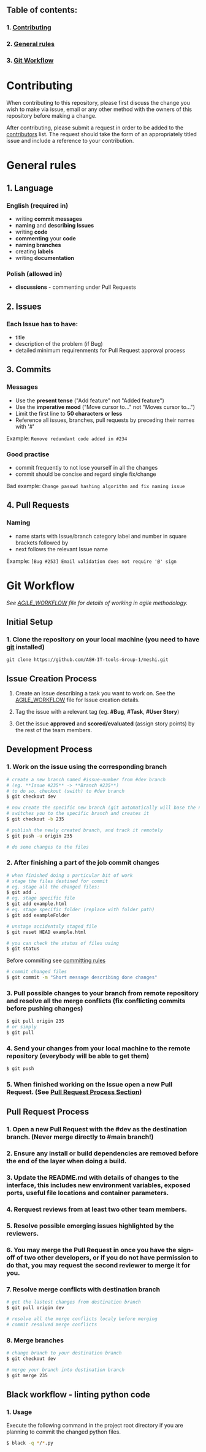 ## Table of contents:
### 1. [Contributing](#id1)
### 2. [General rules](#id2)
### 3. [Git Workflow](#id3)

# Contributing<a id="id1"></a>

When contributing to this repository, please first discuss the change you wish to make via issue,
email or any other method with the owners of this repository before making a change.

After contributing, please submit a request in order to be added to the [contributors](Contributors.csv) list. The request should take the form of an appropriately titled issue and include a reference to your contribution.

# General rules<a id="id2"></a>

## 1. Language

### English (required in)
* writing **commit messages**
* **naming** and **describing Issues**
* writing **code**
* **commenting** your **code**
* **naming branches**
* creating **labels**
* writing **documentation**

### Polish (allowed in)

* **discussions** - commenting under Pull Requests

## 2. Issues

### Each Issue has to have:
* title
* description of the problem (if Bug)
* detailed minimum requirenments for Pull Request approval process

## 3. Commits

### Messages

* Use the **present tense** ("Add feature" not "Added feature")
* Use the **imperative mood** ("Move cursor to..." not "Moves cursor to...")
* Limit the first line to **50 characters or less**
* Reference all issues, branches, pull requests by preceding their names with '#'

Example: `Remove redundant code added in #234`

### Good practise

* commit frequently to not lose yourself in all the changes
* commit should be concise and regard single fix/change

Bad example: `Change passwd hashing algorithm and fix naming issue`

## 4. Pull Requests

### Naming

* name starts with Issue/branch category label and number in square brackets followed by
* next follows the relevant Issue name

Example: `[Bug #253] Email validation does not require '@' sign`

# Git Workflow<a id="id3"></a>
 
*See [AGILE_WORKFLOW](AGILE_WORKFLOW.md) file for details of working in agile methodology.*

## Initial Setup

### 1. Clone the repository on your local machine (you need to have [git](https://git-scm.com/downloads) installed)

```
git clone https://github.com/AGH-IT-tools-Group-1/meshi.git
```

## Issue Creation Process

1. Create an issue describing a task you want to work on. See the [AGILE_WORKFLOW](AGILE_WORKFLOW.md) file for Issue creation details.  

2. Tag the issue with a relevant tag (eg. **#Bug**, **#Task**, **#User Story**)

3. Get the issue **approved** and **scored/evaluated** (assign story points) by the rest of the team members.

## Development Process

### 1. Work on the issue using the corresponding branch

```sh
# create a new branch named #issue-number from #dev branch
# (eg. **Issue #235** -> **Branch #235**)
# to do so, checkout (swith) to #dev branch
$ git checkout dev

# now create the specific new branch (git automatically will base the new branch on #dev)
# switches you to the specific branch and creates it
$ git checkout -b 235

# publish the newly created branch, and track it remotely
$ git push -u origin 235

# do some changes to the files
```

### 2. After finishing a part of the job commit changes

```sh
# when finished doing a particular bit of work
# stage the files destined for commit
# eg. stage all the changed files:
$ git add .
# eg. stage specific file
$ git add example.html
# eg. stage specific folder (replace with folder path)
$ git add exampleFolder

# unstage accidentaly staged file
$ git reset HEAD example.html

# you can check the status of files using
$ git status
```

Before commiting see [committing rules](#2-commits)

```sh
# commit changed files
$ git commit -m "Short message describing done changes"
```

### 3. Pull possible changes to your branch from remote repository and resolve all the merge conflicts (fix conflicting commits before pushing changes)

```sh
$ git pull origin 235
# or simply
$ git pull
```

### 4. Send your changes from your local machine to the remote repository (everybody will be able to get them)

```sh
$ git push
```

### 5. When finished working on the Issue open a new Pull Request. (See [Pull Request Process Section](#pull-request-process))

## Pull Request Process

### 1. Open a new Pull Request with the **#dev** as the destination branch. (__Never__ merge directly to **#main** branch!)

### 2. Ensure any install or build dependencies are removed before the end of the layer when doing a build.

### 3. Update the README.md with details of changes to the interface, this includes new environment variables, exposed ports, useful file locations and container parameters.

### 4. Rerquest reviews from at least two other team members.

### 5. Resolve possible emerging issues highlighted by the reviewers.

### 6. You may merge the Pull Request in once you have the sign-off of **two other developers**, or if you do not have permission to do that, you may request the second reviewer to merge it for you.

### 7. Resolve merge conflicts with destination branch

```sh
# get the lastest changes from destination branch
$ git pull origin dev

# resolve all the merge conflicts localy before merging
# commit resolved merge conflicts
```

### 8. Merge branches

```sh
# change branch to your destination branch
$ git checkout dev

# merge your branch into destination branch
$ git merge 235
```

## Black workflow - linting python code  
### 1. Usage
Execute the following command in the project root directory if you are planning to commit the changed python files.
```sh
$ black -q */*.py
```